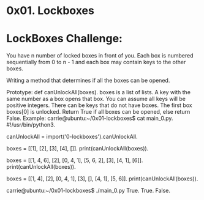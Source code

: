 # 0x01. Lockboxes

# LockBoxes Challenge:

You have n number of locked boxes in front of you. Each box is numbered sequentially from 0 to n - 1 and each box may contain keys to the other boxes.

Writing a method that determines if all the boxes can be opened.

Prototype: def canUnlockAll(boxes). boxes is a list of lists. A key with the same number as a box opens that box. You can assume all keys will be positive integers. There can be keys that do not have boxes. The first box boxes[0] is unlocked. Return True if all boxes can be opened, else return False. Example: carrie@ubuntu:~/0x01-lockboxes$ cat main_0.py. #!/usr/bin/python3.

canUnlockAll = import('0-lockboxes').canUnlockAll.

boxes = [[1], [2], [3], [4], []]. print(canUnlockAll(boxes)).

boxes = [[1, 4, 6], [2], [0, 4, 1], [5, 6, 2], [3], [4, 1], [6]]. print(canUnlockAll(boxes)).

boxes = [[1, 4], [2], [0, 4, 1], [3], [], [4, 1], [5, 6]]. print(canUnlockAll(boxes)).

carrie@ubuntu:~/0x01-lockboxes$ ./main_0.py True. True. False.

